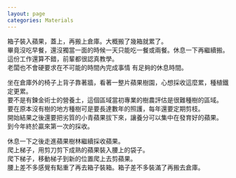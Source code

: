 ```yaml
---
layout: page
categories: Materials
---
```


箱子裝入蘋果，蓋上，再搬上倉庫。大概搬了幾箱就累了。  
畢竟沒吃早餐，還沒獨當一面的時候一天只能吃一餐或兩餐。休息一下再繼續搬。  
這份工作還算不錯，前輩都很認真教學。  
老闆也不會硬要求在不可能的時間內完成事情 有足夠的休息時間。  

坐在倉庫外的椅子上背子靠著牆，看著一整片蘋果樹園，心想採收這麼累，種植鐵定更累。    
要不是有鍊金術士的營養土，這個區域當初專業的樹農評估是很難種樹的區域。  
要在原本沒有樹的地方種樹可是要長達數年的照護，每年還要定期剪枝。  
開始結果之後還要把劣質的小青蘋果拔下來，讓養分可以集中在發育好的蘋果。  
到今年終於贏來第一次的採收。  

休息一下之後走進蘋果樹林繼續採收蘋果。  
爬上梯子，用剪刀剪下成熟的蘋果裝入腰上的袋子。  
爬下梯子，移動梯子到新的位置爬上去剪蘋果。  
腰上差不多感覺有點重了再去箱子裝箱。箱子差不多裝滿了再搬去倉庫。  
